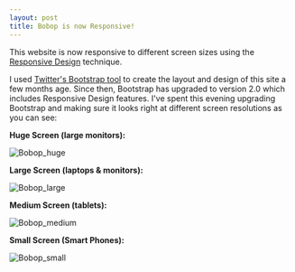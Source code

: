 ```yaml
---
layout: post
title: Bobop is now Responsive!
---
```


This website is now responsive to different screen sizes using the [Responsive Design](http://en.wikipedia.org/wiki/Responsive_Web_Design) technique.

I used [Twitter's Bootstrap tool](http://twitter.github.com/bootstrap/) to create the layout and design of this site a few months age. Since then, Bootstrap has upgraded to version 2.0 which includes Responsive Design features. I've spent this evening upgrading Bootstrap and making sure it looks right at different screen resolutions as you can see:

**Huge Screen (large monitors):**

![Bobop_huge](http://s3.amazonaws.com/bobob_prod/images/medium/12/bobop_huge.jpg?1329429092 "bobop_huge")

**Large Screen (laptops &amp; monitors):**

![Bobop_large](http://s3.amazonaws.com/bobob_prod/images/medium/13/bobop_large.jpg?1329429118 "bobop_large")

**Medium Screen (tablets):**

![Bobop_medium](http://s3.amazonaws.com/bobob_prod/images/medium/14/bobop_medium.jpg?1329429160 "bobop medium")

**Small Screen (Smart Phones):**

![Bobop_small](http://s3.amazonaws.com/bobob_prod/images/medium/15/bobop_small.jpg?1329429182 "bobop small")
